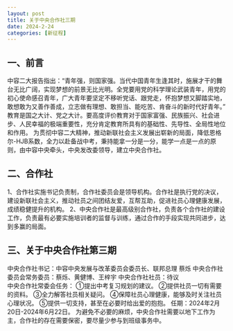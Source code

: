 ```yaml
---
layout: post
title: 关于中央合作社三期
date: 2024-2-24
categories: [新征程]
---
```

## 一、前言
中容二大报告指出：“青年强，则国家强。当代中国青年生逢其时，施展才干的舞台无比广阔，实现梦想的前景无比光明。全党要用党的科学理论武装青年，用党的初心使命感召青年，广大青年要坚定不移听党话、跟党走，怀抱梦想又脚踏实地，敢想敢为又善作善成，立志做有理想、敢担当、能吃苦、肯奋斗的新时代好青年。”
教育是国之大计、党之大计。要高度评价教育对于国家富强、民族振兴、社会进步、人民幸福的极端重要性，充分肯定教育所具有的基础性、先导性、全局性地位和作用。
为贯彻中容二大精神，推动新联社会主义发展出崭新的局面，降低恩格尔-HJB系数，全力以赴备战中考，秉持能拿一分是一分，能学一点是一点的原则，由中容中央牵头，中央发改委领导，建立中央合作社。
## 二、合作社
1、合作社实施书记负责制，合作社委员会是领导机构。合作社是执行党的决议，建设新联社会主义，推动社员之间团结友爱，互帮互助，促进社员心理健康发展，成绩稳健提升的机构。
2、中央合作社是最高级别合作社，负责各个合作社的建设工作，负责最有必要实施培训者的监督与训练，通过合作的手段实现共同进步，达到多赢的局面。
## 三、关于中央合作社第三期
中央合作社书记：中容中央发展与改革委员会委员长、联邦总理 蔡烁
中央合作社委员会常务委员：蔡烁、黄健博、王梓宇
中央合作社社员：待议	
中央合作社常委会任务：
①提出中考复习规划的建议。
②提供社员一切有需要的资料。
③全力解答社员相关疑问。
④保障社员心理健康，能够及时关注社员心理状况。	
⑤提供一切支持，甚至在必要时给出爱的抱抱。
任期：2024年2月20日-2024年6月22日。
为避免不必要的麻烦，中央合作社需要以地下工作为主，合作社的存在需要保密，要尽量少参与到班级事务中。
